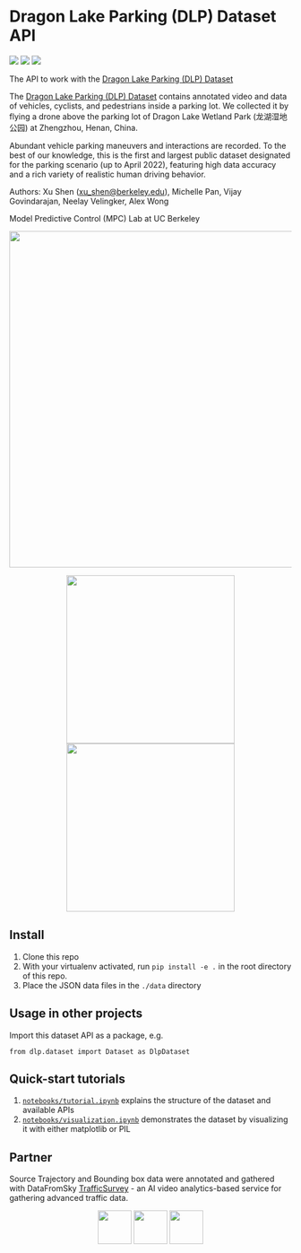 # Dragon Lake Parking (DLP) Dataset API
![](https://img.shields.io/github/stars/MPC-Berkeley/dlp-dataset)
![](https://img.shields.io/github/license/MPC-Berkeley/dlp-dataset)
![](https://img.shields.io/badge/language-python-blue)

The API to work with the [Dragon Lake Parking (DLP) Dataset](https://sites.google.com/berkeley.edu/dlp-dataset)

The [Dragon Lake Parking (DLP) Dataset](https://sites.google.com/berkeley.edu/dlp-dataset) contains annotated video and data of vehicles, cyclists, and pedestrians inside a parking lot. We collected it by flying a drone above the parking lot of Dragon Lake Wetland Park (龙湖湿地公园) at Zhengzhou, Henan, China. 

Abundant vehicle parking maneuvers and interactions are recorded. To the best of our knowledge, this is the first and largest public dataset designated for the parking scenario (up to April 2022), featuring high data accuracy and a rich variety of realistic human driving behavior.

Authors: Xu Shen (xu_shen@berkeley.edu), Michelle Pan, Vijay Govindarajan, Neelay Velingker, Alex Wong

Model Predictive Control (MPC) Lab at UC Berkeley

<div align=center>
<img width="600" src="https://github.com/MPC-Berkeley/dlp-dataset/blob/main/docs/dlp_vis.png"/>
  
<img height="300" src="https://github.com/MPC-Berkeley/dlp-dataset/blob/main/docs/dlp_semantic.png"/>  <img height="300" src="https://github.com/MPC-Berkeley/dlp-dataset/blob/main/docs/inst_centric.png"/>
</div>

## Install

1. Clone this repo
2. With your virtualenv activated, run `pip install -e .` in the root directory of this repo.
3. Place the JSON data files in the `./data` directory

## Usage in other projects

Import this dataset API as a package, e.g.

```
from dlp.dataset import Dataset as DlpDataset
```

## Quick-start tutorials

1. [`notebooks/tutorial.ipynb`](notebooks/tutorial.ipynb) explains the structure of the dataset and available APIs
2. [`notebooks/visualization.ipynb`](notebooks/visualization.ipynb) demonstrates the dataset by visualizing it with either matplotlib or PIL

## Partner
Source Trajectory and Bounding box data were annotated and gathered with DataFromSky [TrafficSurvey](https://datafromsky.com/trafficsurvey/) - an AI video analytics-based service for gathering advanced traffic data.
<div align=center>
<img height="60" src="https://user-images.githubusercontent.com/31999415/184691899-b398a790-03d8-404f-91b7-ed42d46f3a59.png"/>      <img height="60" src="https://user-images.githubusercontent.com/31999415/184692013-87175e25-b520-4929-b25a-8adeac612b08.jpeg"/>      <img height="60" src="https://datafromsky.com/wp-content/uploads/2015/03/datafromsky-logo.svg"/>
</div>
